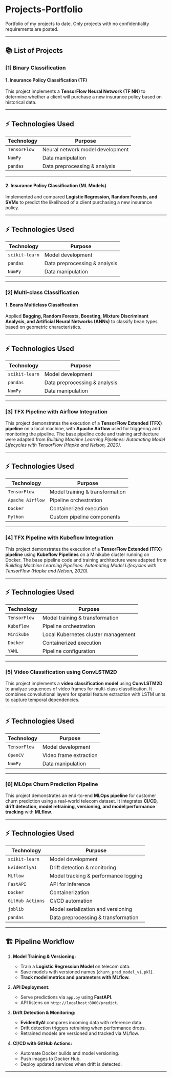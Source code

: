 # Projects-Portfolio

Portfolio of my projects to date. Only projects with no confidentiality requirements are posted.

---

## 📚 **List of Projects**

### [1] Binary Classification

#### 1. Insurance Policy Classification (TF)
This project implements a **TensorFlow Neural Network (TF NN)** to determine whether a client will purchase a new insurance policy based on historical data.

---

## ⚡️ **Technologies Used**
| Technology          | Purpose                              |
|-------------------- |--------------------------------------|
| `TensorFlow`        | Neural network model development    |
| `NumPy`             | Data manipulation                   |
| `pandas`            | Data preprocessing & analysis       |

---

#### 2. Insurance Policy Classification (ML Models)
Implemented and compared **Logistic Regression, Random Forests, and SVMs** to predict the likelihood of a client purchasing a new insurance policy.

---

## ⚡️ **Technologies Used**
| Technology          | Purpose                              |
|-------------------- |--------------------------------------|
| `scikit-learn`      | Model development                    |
| `pandas`            | Data preprocessing & analysis        |
| `NumPy`             | Data manipulation                    |

---

### [2] Multi-class Classification

#### 1. Beans Multiclass Classification
Applied **Bagging, Random Forests, Boosting, Mixture Discriminant Analysis, and Artificial Neural Networks (ANNs)** to classify bean types based on geometric characteristics.

---

## ⚡️ **Technologies Used**
| Technology          | Purpose                              |
|-------------------- |--------------------------------------|
| `scikit-learn`      | Model development                    |
| `pandas`            | Data preprocessing & analysis        |
| `NumPy`             | Data manipulation                    |

---

### [3] TFX Pipeline with Airflow Integration

This project demonstrates the execution of a **TensorFlow Extended (TFX) pipeline** on a local machine, with **Apache Airflow** used for triggering and monitoring the pipeline. The base pipeline code and training architecture were adapted from *Building Machine Learning Pipelines: Automating Model Lifecycles with TensorFlow (Hapke and Nelson, 2020).*

---

## ⚡️ **Technologies Used**
| Technology          | Purpose                              |
|-------------------- |--------------------------------------|
| `TensorFlow`        | Model training & transformation      |
| `Apache Airflow`    | Pipeline orchestration               |
| `Docker`            | Containerized execution              |
| `Python`            | Custom pipeline components           |

---

### [4] TFX Pipeline with Kubeflow Integration

This project demonstrates the execution of a **TensorFlow Extended (TFX) pipeline** using **Kubeflow Pipelines** on a Minikube cluster running on Docker. The base pipeline code and training architecture were adapted from *Building Machine Learning Pipelines: Automating Model Lifecycles with TensorFlow (Hapke and Nelson, 2020).*

---

## ⚡️ **Technologies Used**
| Technology          | Purpose                              |
|-------------------- |--------------------------------------|
| `TensorFlow`        | Model training & transformation      |
| `Kubeflow`          | Pipeline orchestration               |
| `Minikube`          | Local Kubernetes cluster management  |
| `Docker`            | Containerized execution              |
| `YAML`              | Pipeline configuration               |

---

### [5] Video Classification using ConvLSTM2D

This project implements a **video classification model** using **ConvLSTM2D** to analyze sequences of video frames for multi-class classification. It combines convolutional layers for spatial feature extraction with LSTM units to capture temporal dependencies.

---

## ⚡️ **Technologies Used**
| Technology          | Purpose                              |
|-------------------- |--------------------------------------|
| `TensorFlow`        | Model development                    |
| `OpenCV`            | Video frame extraction               |
| `NumPy`             | Data manipulation                    |

---

### [6] MLOps Churn Prediction Pipeline

This project demonstrates an end-to-end **MLOps pipeline** for customer churn prediction using a real-world telecom dataset. It integrates **CI/CD, drift detection, model retraining, versioning, and model performance tracking** with **MLflow**.

---

## ⚡️ **Technologies Used**
| Technology          | Purpose                              |
|-------------------- |--------------------------------------|
| `scikit-learn`      | Model development                    |
| `EvidentlyAI`       | Drift detection & monitoring         |
| `MLflow`            | Model tracking & performance logging |
| `FastAPI`           | API for inference                    |
| `Docker`            | Containerization                     |
| `GitHub Actions`    | CI/CD automation                     |
| `joblib`            | Model serialization and versioning   |
| `pandas`            | Data preprocessing & transformation  |

---

## 🏗️ **Pipeline Workflow**
1. **Model Training & Versioning:**
   - Train a **Logistic Regression Model** on telecom data.
   - Save models with versioned names (`churn_pred_model_v1.pkl`).
   - **Track model metrics and parameters with MLflow.**

2. **API Deployment:**
   - Serve predictions via `app.py` using **FastAPI**.
   - API listens on `http://localhost:8000/predict`.

3. **Drift Detection & Monitoring:**
   - **EvidentlyAI** compares incoming data with reference data.
   - Drift detection triggers retraining when performance drops.
   - Retrained models are versioned and tracked via MLflow.

4. **CI/CD with GitHub Actions:**
   - Automate Docker builds and model versioning.
   - Push images to Docker Hub.
   - Deploy updated services when drift is detected.

---